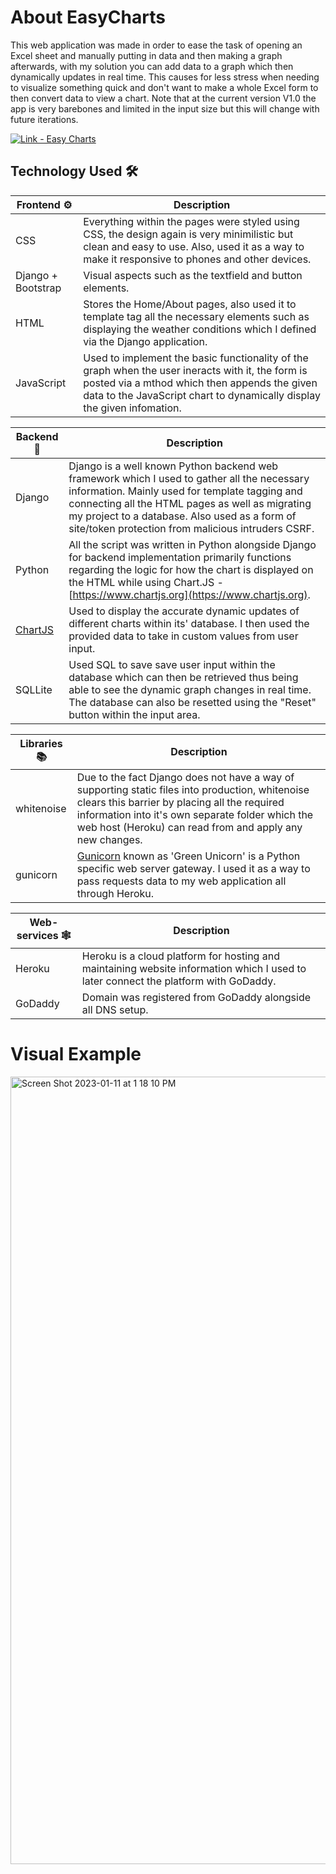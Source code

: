 # About EasyCharts
This web application was made in order to ease the task of opening an Excel sheet and manually putting in data and then making a graph afterwards, with my solution you can add data to a graph which then dynamically updates in real time. This causes for less stress when needing to visualize something quick and don't want to make a whole Excel form to then convert data to view a chart. Note that at the current version V1.0 the app is very barebones and limited in the input size but this will change with future iterations.

<a href="http://www.easychartsapp.com/"><img src="https://img.shields.io/badge/Link-Easy_Charts-2ea44f?style=for-the-badge" alt="Link - Easy Charts"></a>
## Technology Used :hammer_and_wrench:

Frontend :gear:| Description|
-------|------------|
CSS    | Everything within the pages were styled using CSS, the design again is very minimilistic but clean and easy to use. Also, used it as a way to make it responsive to phones and other devices. 
Django + Bootstrap| Visual aspects such as the textfield and button elements.
HTML   | Stores the Home/About pages, also used it to template tag all the necessary elements such as displaying the weather conditions which I defined via the Django application.
JavaScript | Used to implement the basic functionality of the graph when the user ineracts with it, the form is posted via a mthod which then appends the given data to the JavaScript chart to dynamically display the given infomation.

Backend :toolbox:| Description|
-------|------------|
Django | Django is a well known Python backend web framework which I used to gather all the necessary information. Mainly used for template tagging and connecting all the HTML pages as well as migrating my project to a database. Also used as a form of site/token protection from malicious intruders CSRF.
Python | All the script was written in Python alongside Django for backend implementation primarily functions regarding the logic for how the chart is displayed on the HTML while using Chart.JS - [https://www.chartjs.org](https://www.chartjs.org).
[ChartJS](https://www.chartjs.org/) | Used to display the accurate dynamic updates of different charts within its' database. I then used the provided data to take in custom values from user input.
SQLLite | Used SQL to save save user input within the database which can then be retrieved thus being able to see the dynamic graph changes in real time. The database can also be resetted using the "Reset" button within the input area.

Libraries :books:| Description|
-------|------------|
whitenoise| Due to the fact Django does not have a way of supporting static files into production, whitenoise clears this barrier by placing all the required information into it's own separate folder which the web host (Heroku) can read from and apply any new changes.
gunicorn| [Gunicorn](https://github.com/benoitc/gunicorn) known as 'Green Unicorn' is a Python specific web server gateway. I used it as a way to pass requests data to my web application all through Heroku.

Web-services :spider_web:| Description|
-------|------------|
Heroku | Heroku is a cloud platform for hosting and maintaining website information which I used to later connect the platform with GoDaddy. 
GoDaddy| Domain was registered from GoDaddy alongside all DNS setup.

# Visual Example
<img width="1260" alt="Screen Shot 2023-01-11 at 1 18 10 PM" src="https://user-images.githubusercontent.com/48189579/211886280-7d3e9966-9ef7-4826-840d-e1dfa9add071.png">

